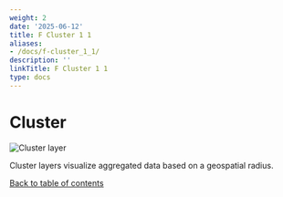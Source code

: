 ```yaml
---
weight: 2
date: '2025-06-12'
title: F Cluster 1 1
aliases:
- /docs/f-cluster_1_1/
description: ''
linkTitle: F Cluster 1 1
type: docs
---
```


# Cluster

![Cluster layer](https://d1a3f4spazzrp4.cloudfront.net/kepler.gl/documentation/image46.png "Cluster layer")

Cluster layers visualize aggregated data based on a geospatial radius.

[Back to table of contents](../README.md)
